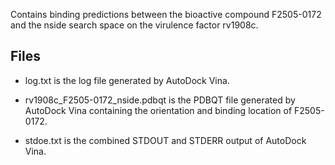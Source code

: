 Contains binding predictions between the bioactive compound F2505-0172 and the nside search space on the virulence factor rv1908c.

## Files

- log.txt is the log file generated by AutoDock Vina.

- rv1908c_F2505-0172_nside.pdbqt is the PDBQT file generated by AutoDock Vina containing the orientation and binding location of F2505-0172.

- stdoe.txt is the combined STDOUT and STDERR output of AutoDock Vina.

